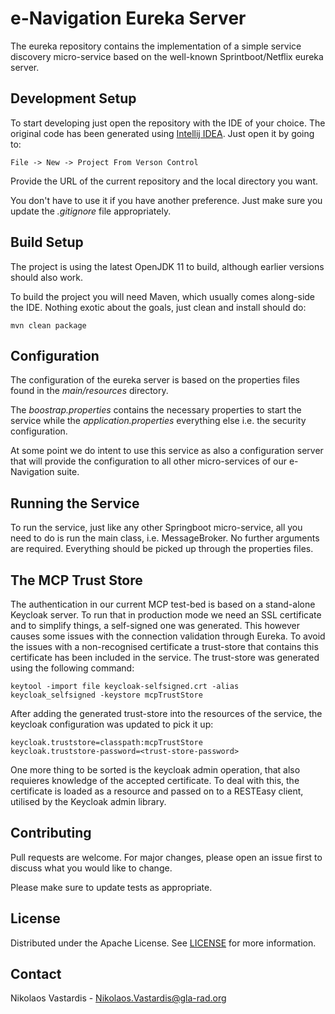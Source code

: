 # e-Navigation Eureka Server
The eureka repository contains the implementation of a simple service discovery
micro-service based on the well-known Sprintboot/Netflix eureka server.

## Development Setup
To start developing just open the repository with the IDE of your choice. The 
original code has been generated using 
[Intellij IDEA](https://www.jetbrains.com/idea). Just open it by going to:
    
    File -> New -> Project From Verson Control

Provide the URL of the current repository and the local directory you want. 

You don't have to use it if you have another preference. Just make sure you 
update the *.gitignore* file appropriately.

## Build Setup
The project is using the latest OpenJDK 11 to build, although earlier versions
should also work.

To build the project you will need Maven, which usually comes along-side the 
IDE. Nothing exotic about the goals, just clean and install should do:

    mvn clean package

## Configuration
The configuration of the eureka server is based on the properties files found
in the *main/resources* directory.

The *boostrap.properties* contains the necessary properties to start the service
while the *application.properties* everything else i.e. the security 
configuration.

At some point we do intent to use this service as also a configuration server
that will provide the configuration to all other micro-services of our 
e-Navigation suite.

## Running the Service
To run the service, just like any other Springboot micro-service, all you need
to do is run the main class, i.e. MessageBroker. No further arguments are
required. Everything should be picked up through the properties files.

## The MCP Trust Store
The authentication in our current MCP test-bed is based on a stand-alone 
Keycloak server. To run that in production mode we need an SSL certificate and
to simplify things, a self-signed one was generated. This however causes some
issues with the connection validation through Eureka. To avoid the issues
with a non-recognised certificate a trust-store that contains this certificate
has been included in the service. The trust-store was generated using the 
following command:

    keytool -import file keycloak-selfsigned.crt -alias keycloak_selfsigned -keystore mcpTrustStore

After adding the generated trust-store into the resources of the service, the
keycloak configuration was updated to pick it up:

    keycloak.truststore=classpath:mcpTrustStore
    keycloak.truststore-password=<trust-store-password>

One more thing to be sorted is the keycloak admin operation, that also requieres
knowledge of the accepted certificate. To deal with this, the certificate is
loaded as a resource and passed on to a RESTEasy client, utilised by the
Keycloak admin library.

## Contributing
Pull requests are welcome. For major changes, please open an issue first to
discuss what you would like to change.

Please make sure to update tests as appropriate.

## License
Distributed under the Apache License. See [LICENSE](./LICENSE) for more
information.

## Contact
Nikolaos Vastardis - Nikolaos.Vastardis@gla-rad.org


